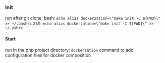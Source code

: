 ### Init
run  after git clone:
bash: `echo alias dockerzation=\"make init -C ${PWD}\" >> ~/.bashrc`
zsh: `echo alias dockerzation=\"make init -C ${PWD}\" >> ~/.zshrc`

#### Start
run in the php project directory: `dockerzation`
command to add configuration files for docker composition
